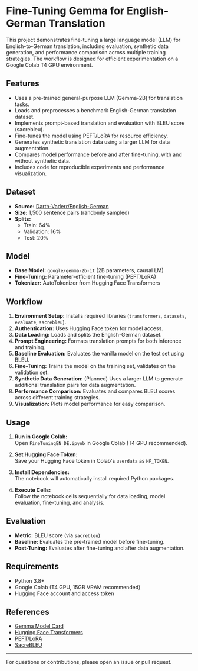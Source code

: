 # Fine-Tuning Gemma for English-German Translation

This project demonstrates fine-tuning a large language model (LLM) for English-to-German translation, including evaluation, synthetic data generation, and performance comparison across multiple training strategies. The workflow is designed for efficient experimentation on a Google Colab T4 GPU environment.

## Features

- Uses a pre-trained general-purpose LLM (Gemma-2B) for translation tasks.
- Loads and preprocesses a benchmark English-German translation dataset.
- Implements prompt-based translation and evaluation with BLEU score (sacrebleu).
- Fine-tunes the model using PEFT/LoRA for resource efficiency.
- Generates synthetic translation data using a larger LLM for data augmentation.
- Compares model performance before and after fine-tuning, with and without synthetic data.
- Includes code for reproducible experiments and performance visualization.

## Dataset

- **Source:** [Darth-Vaderr/English-German](https://huggingface.co/datasets/Darth-Vaderr/English-German)
- **Size:** 1,500 sentence pairs (randomly sampled)
- **Splits:** 
  - Train: 64%
  - Validation: 16%
  - Test: 20%

## Model

- **Base Model:** `google/gemma-2b-it` (2B parameters, causal LM)
- **Fine-Tuning:** Parameter-efficient fine-tuning (PEFT/LoRA)
- **Tokenizer:** AutoTokenizer from Hugging Face Transformers

## Workflow

1. **Environment Setup:** Installs required libraries (`transformers`, `datasets`, `evaluate`, `sacrebleu`).
2. **Authentication:** Uses Hugging Face token for model access.
3. **Data Loading:** Loads and splits the English-German dataset.
4. **Prompt Engineering:** Formats translation prompts for both inference and training.
5. **Baseline Evaluation:** Evaluates the vanilla model on the test set using BLEU.
6. **Fine-Tuning:** Trains the model on the training set, validates on the validation set.
7. **Synthetic Data Generation:** (Planned) Uses a larger LLM to generate additional translation pairs for data augmentation.
8. **Performance Comparison:** Evaluates and compares BLEU scores across different training strategies.
9. **Visualization:** Plots model performance for easy comparison.

## Usage

1. **Run in Google Colab:**  
   Open `FineTuningEN_DE.ipynb` in Google Colab (T4 GPU recommended).

2. **Set Hugging Face Token:**  
   Save your Hugging Face token in Colab's `userdata` as `HF_TOKEN`.

3. **Install Dependencies:**  
   The notebook will automatically install required Python packages.

4. **Execute Cells:**  
   Follow the notebook cells sequentially for data loading, model evaluation, fine-tuning, and analysis.

## Evaluation

- **Metric:** BLEU score (via `sacrebleu`)
- **Baseline:** Evaluates the pre-trained model before fine-tuning.
- **Post-Tuning:** Evaluates after fine-tuning and after data augmentation.

## Requirements

- Python 3.8+
- Google Colab (T4 GPU, 15GB VRAM recommended)
- Hugging Face account and access token

## References

- [Gemma Model Card](https://huggingface.co/google/gemma-2b-it)
- [Hugging Face Transformers](https://github.com/huggingface/transformers)
- [PEFT/LoRA](https://github.com/huggingface/peft)
- [SacreBLEU](https://github.com/mjpost/sacrebleu)

---

For questions or contributions, please open an issue or pull request.